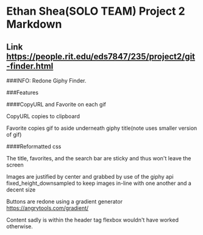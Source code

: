 # Ethan Shea(SOLO TEAM) Project 2 Markdown

## Link https://people.rit.edu/eds7847/235/project2/git-finder.html

###INFO: Redone Giphy Finder.

###Features

####CopyURL and Favorite on each gif

CopyURL copies to clipboard

Favorite copies gif to aside underneath giphy title(note uses smaller version of gif)

####Reformatted css

The title, favorites, and the search bar are sticky and thus won't leave the screen

Images are justified by center and grabbed by use of the giphy api fixed_height_downsampled to keep images in-line with one 
another and a decent size

Buttons are redone using a gradient generator https://angrytools.com/gradient/

Content sadly is within the header tag flexbox wouldn't have worked otherwise.
